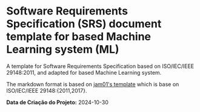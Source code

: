 # Software Requirements Specification (SRS) document template for based Machine Learning system (ML)

A template for Software Requirements Specification based on ISO/IEC/IEEE 29148:2011, and adapted for based Machine Learning system.

The markdown format is based on [jam01's template](https://github.com/jam01/SRS-Template/blob/master/template.md) which is base on ISO/IEC/IEEE 29148:{2011,2017}.

**Data de Criação do Projeto:** 2024-10-30


